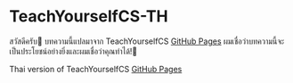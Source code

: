 # TeachYourselfCS-TH

สวัสดีครับ:wave: บทความนี้แปลมาจาก TeachYourselfCS [GitHub Pages](https://teachyourselfcs.com/)
ผมเชื่อว่าบทความนี้จะเป็นประโยชน์อย่างยิ่งและผมเชื่อว่าคุณทำได้!:vulcan_salute:

Thai version of TeachYourselfCS [GitHub Pages](https://teachyourselfcs.com/)

